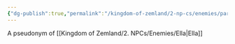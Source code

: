```yaml
---
{"dg-publish":true,"permalink":"/kingdom-of-zemland/2-np-cs/enemies/pariah/"}
---
```



A pseudonym of [[Kingdom of Zemland/2. NPCs/Enemies/Ella\|Ella]]  